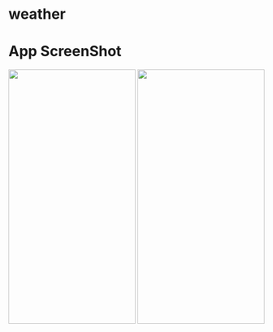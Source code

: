 # weather

# App ScreenShot


 <p float="left">
  <img src="https://github.com/user-attachments/assets/3f4d3160-8689-4ec0-b06c-06fa3ab3be15" width="250" height="500" />
  <img src="https://github.com/user-attachments/assets/e3183b3a-407e-487c-8576-65070c334b71" width="250" height="500" /> 
 </p>
